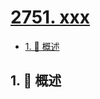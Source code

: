 # [2751. xxx](https://github.com/Tdahuyou/TNotes.leetcode/tree/main/notes/2751.%20xxx)

<!-- region:toc -->

- [1. 📝 概述](#1--概述)

<!-- endregion:toc -->

## 1. 📝 概述
